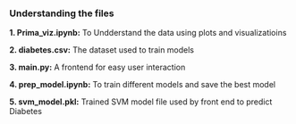### Understanding the files

**1. Prima_viz.ipynb:** To Undderstand the data using plots and visualizatioins

**2. diabetes.csv:** The dataset used to train models

**3. main.py:** A frontend for easy user interaction

**4. prep_model.ipynb:** To train different models and save the best model

**5. svm_model.pkl:** Trained SVM model file used by front end to predict Diabetes

